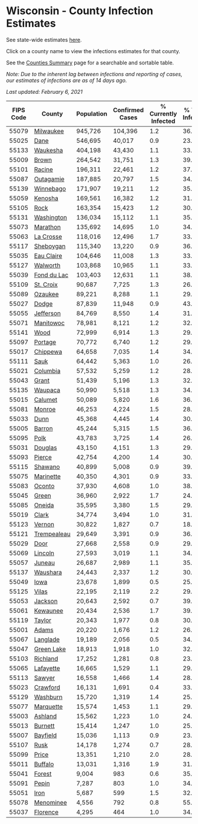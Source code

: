 # Wisconsin - County Infection Estimates

See state-wide estimates [here](/infections/us-wi).

Click on a county name to view the infections estimates for that county.

See the [Counties Summary](/infections/summary-counties) page for a searchable and sortable table.

*Note: Due to the inherent lag between infections and reporting of cases, our estimates of infections are as of 14 days ago.*

*Last updated: February 6, 2021*

|   FIPS Code |                     County |   Population |   Confirmed Cases |   % Currently Infected |   % Total Infected |
|-------------|----------------------------|--------------|-------------------|------------------------|--------------------|
|       55079 |     [Milwaukee](milwaukee) |      945,726 |           104,396 |                    1.2 |               36.2 |
|       55025 |               [Dane](dane) |      546,695 |            40,017 |                    0.9 |               23.3 |
|       55133 |       [Waukesha](waukesha) |      404,198 |            43,430 |                    1.1 |               33.9 |
|       55009 |             [Brown](brown) |      264,542 |            31,751 |                    1.3 |               39.3 |
|       55101 |           [Racine](racine) |      196,311 |            22,461 |                    1.2 |               37.1 |
|       55087 |     [Outagamie](outagamie) |      187,885 |            20,797 |                    1.5 |               34.8 |
|       55139 |     [Winnebago](winnebago) |      171,907 |            19,211 |                    1.2 |               35.5 |
|       55059 |         [Kenosha](kenosha) |      169,561 |            16,382 |                    1.2 |               31.3 |
|       55105 |               [Rock](rock) |      163,354 |            15,423 |                    1.2 |               30.0 |
|       55131 |   [Washington](washington) |      136,034 |            15,112 |                    1.1 |               35.1 |
|       55073 |       [Marathon](marathon) |      135,692 |            14,695 |                    1.0 |               34.3 |
|       55063 |     [La Crosse](la-crosse) |      118,016 |            12,496 |                    1.7 |               33.1 |
|       55117 |     [Sheboygan](sheboygan) |      115,340 |            13,220 |                    0.9 |               36.5 |
|       55035 |   [Eau Claire](eau-claire) |      104,646 |            11,008 |                    1.3 |               33.1 |
|       55127 |       [Walworth](walworth) |      103,868 |            10,965 |                    1.1 |               33.6 |
|       55039 | [Fond du Lac](fond-du-lac) |      103,403 |            12,631 |                    1.1 |               38.9 |
|       55109 |     [St. Croix](st.-croix) |       90,687 |             7,725 |                    1.3 |               26.6 |
|       55089 |         [Ozaukee](ozaukee) |       89,221 |             8,288 |                    1.1 |               29.5 |
|       55027 |             [Dodge](dodge) |       87,839 |            11,948 |                    0.9 |               43.3 |
|       55055 |     [Jefferson](jefferson) |       84,769 |             8,550 |                    1.4 |               31.6 |
|       55071 |     [Manitowoc](manitowoc) |       78,981 |             8,121 |                    1.2 |               32.2 |
|       55141 |               [Wood](wood) |       72,999 |             6,914 |                    1.3 |               29.6 |
|       55097 |         [Portage](portage) |       70,772 |             6,740 |                    1.2 |               29.9 |
|       55017 |       [Chippewa](chippewa) |       64,658 |             7,035 |                    1.4 |               34.3 |
|       55111 |               [Sauk](sauk) |       64,442 |             5,363 |                    1.0 |               26.4 |
|       55021 |       [Columbia](columbia) |       57,532 |             5,259 |                    1.2 |               28.9 |
|       55043 |             [Grant](grant) |       51,439 |             5,196 |                    1.3 |               32.0 |
|       55135 |         [Waupaca](waupaca) |       50,990 |             5,518 |                    1.3 |               34.2 |
|       55015 |         [Calumet](calumet) |       50,089 |             5,820 |                    1.6 |               36.6 |
|       55081 |           [Monroe](monroe) |       46,253 |             4,224 |                    1.5 |               28.5 |
|       55033 |               [Dunn](dunn) |       45,368 |             4,445 |                    1.4 |               30.5 |
|       55005 |           [Barron](barron) |       45,244 |             5,315 |                    1.5 |               36.7 |
|       55095 |               [Polk](polk) |       43,783 |             3,725 |                    1.4 |               26.3 |
|       55031 |         [Douglas](douglas) |       43,150 |             4,151 |                    1.3 |               29.8 |
|       55093 |           [Pierce](pierce) |       42,754 |             4,200 |                    1.4 |               30.7 |
|       55115 |         [Shawano](shawano) |       40,899 |             5,008 |                    0.9 |               39.1 |
|       55075 |     [Marinette](marinette) |       40,350 |             4,301 |                    0.9 |               33.8 |
|       55083 |           [Oconto](oconto) |       37,930 |             4,608 |                    1.0 |               38.5 |
|       55045 |             [Green](green) |       36,960 |             2,922 |                    1.7 |               24.4 |
|       55085 |           [Oneida](oneida) |       35,595 |             3,380 |                    1.5 |               29.7 |
|       55019 |             [Clark](clark) |       34,774 |             3,494 |                    1.0 |               31.8 |
|       55123 |           [Vernon](vernon) |       30,822 |             1,827 |                    0.7 |               18.4 |
|       55121 | [Trempealeau](trempealeau) |       29,649 |             3,391 |                    0.9 |               36.1 |
|       55029 |               [Door](door) |       27,668 |             2,558 |                    0.9 |               29.3 |
|       55069 |         [Lincoln](lincoln) |       27,593 |             3,019 |                    1.1 |               34.4 |
|       55057 |           [Juneau](juneau) |       26,687 |             2,989 |                    1.1 |               35.2 |
|       55137 |       [Waushara](waushara) |       24,443 |             2,337 |                    1.2 |               30.3 |
|       55049 |               [Iowa](iowa) |       23,678 |             1,899 |                    0.5 |               25.4 |
|       55125 |             [Vilas](vilas) |       22,195 |             2,119 |                    2.2 |               29.4 |
|       55053 |         [Jackson](jackson) |       20,643 |             2,592 |                    0.7 |               39.9 |
|       55061 |       [Kewaunee](kewaunee) |       20,434 |             2,536 |                    1.7 |               39.2 |
|       55119 |           [Taylor](taylor) |       20,343 |             1,977 |                    0.8 |               30.5 |
|       55001 |             [Adams](adams) |       20,220 |             1,676 |                    1.2 |               26.1 |
|       55067 |       [Langlade](langlade) |       19,189 |             2,056 |                    0.5 |               34.2 |
|       55047 |   [Green Lake](green-lake) |       18,913 |             1,918 |                    1.0 |               32.2 |
|       55103 |       [Richland](richland) |       17,252 |             1,281 |                    0.8 |               23.5 |
|       55065 |     [Lafayette](lafayette) |       16,665 |             1,529 |                    1.1 |               29.1 |
|       55113 |           [Sawyer](sawyer) |       16,558 |             1,466 |                    1.4 |               28.7 |
|       55023 |       [Crawford](crawford) |       16,131 |             1,691 |                    0.4 |               33.3 |
|       55129 |       [Washburn](washburn) |       15,720 |             1,319 |                    1.4 |               25.9 |
|       55077 |     [Marquette](marquette) |       15,574 |             1,453 |                    1.1 |               29.7 |
|       55003 |         [Ashland](ashland) |       15,562 |             1,223 |                    1.0 |               24.5 |
|       55013 |         [Burnett](burnett) |       15,414 |             1,247 |                    1.0 |               25.2 |
|       55007 |       [Bayfield](bayfield) |       15,036 |             1,113 |                    0.9 |               23.0 |
|       55107 |               [Rusk](rusk) |       14,178 |             1,274 |                    0.7 |               28.4 |
|       55099 |             [Price](price) |       13,351 |             1,210 |                    2.0 |               28.2 |
|       55011 |         [Buffalo](buffalo) |       13,031 |             1,316 |                    1.9 |               31.4 |
|       55041 |           [Forest](forest) |        9,004 |               983 |                    0.6 |               35.0 |
|       55091 |             [Pepin](pepin) |        7,287 |               803 |                    1.0 |               34.5 |
|       55051 |               [Iron](iron) |        5,687 |               599 |                    1.5 |               32.9 |
|       55078 |     [Menominee](menominee) |        4,556 |               792 |                    0.8 |               55.2 |
|       55037 |       [Florence](florence) |        4,295 |               464 |                    1.0 |               34.5 |